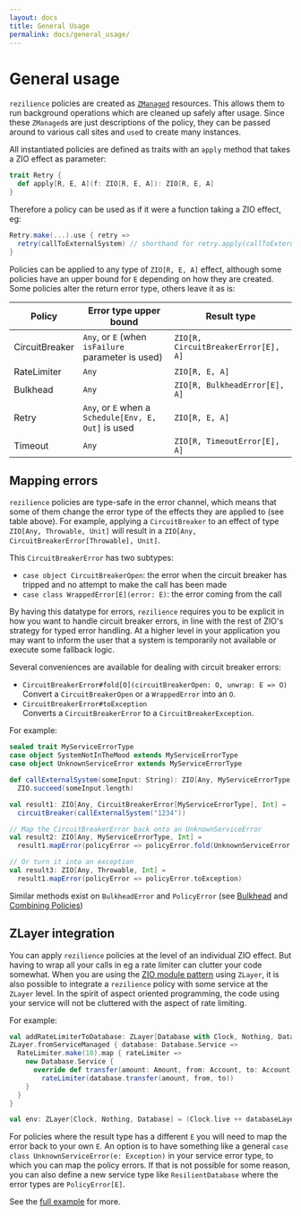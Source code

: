 ```yaml
---
layout: docs
title: General Usage
permalink: docs/general_usage/
---
```


# General usage

`rezilience` policies are created as [`ZManaged`](https://zio.dev/docs/datatypes/datatypes_managed) resources. This allows them to run background operations which are cleaned up safely after usage. Since these `ZManaged`s are just descriptions of the policy, they can be passed around to various call sites and `use`d to create many instances.

All instantiated policies are defined as traits with an `apply` method that takes a ZIO effect as parameter:

```scala
trait Retry {
  def apply[R, E, A](f: ZIO[R, E, A]): ZIO[R, E, A]
}

```

Therefore a policy can be used as if it were a function taking a ZIO effect, eg:

```scala
Retry.make(...).use { retry => 
  retry(callToExternalSystem) // shorthand for retry.apply(callToExternalSystem) 
}
```

Policies can be applied to any type of `ZIO[R, E, A]` effect, although some policies have an upper bound for `E` depending on how they are created. Some policies alter the return error type, others leave it as is:

| Policy         | Error type upper bound                              | Result type                         |
|----------------|-----------------------------------------------------|-------------------------------------|
| CircuitBreaker | `Any`, or `E` (when `isFailure` parameter is used)   | `ZIO[R, CircuitBreakerError[E], A]` |
| RateLimiter    | `Any`                                               | `ZIO[R, E, A]`                      |
| Bulkhead       | `Any`                                               | `ZIO[R, BulkheadError[E], A]`       |
| Retry          | `Any`, or `E` when a `Schedule[Env, E, Out]` is used | `ZIO[R, E, A]`                      |
| Timeout        | `Any`                                                | `ZIO[R, TimeoutError[E], A]`                      |

## Mapping errors

`rezilience` policies are type-safe in the error channel, which means that some of them change the error type of the effects they are applied to (see table above). For example, applying a `CircuitBreaker` to an effect of type `ZIO[Any, Throwable, Unit]` will result in a `ZIO[Any, CircuitBreakerError[Throwable], Unit]`. 

This `CircuitBreakerError` has two subtypes: 
* `case object CircuitBreakerOpen`: the error when the circuit breaker has tripped and no attempt to make the call has been made
* `case class WrappedError[E](error: E)`: the error coming from the call
 
By having this datatype for errors, `rezilience` requires you to be explicit in how you want to handle circuit breaker errors, in line with the rest of ZIO's strategy for typed error handling. At a higher level in your application you may want to inform the user that a system is temporarily not available or execute some  fallback logic. 

Several conveniences are available for dealing with circuit breaker errors:

* `CircuitBreakerError#fold[O](circuitBreakerOpen: O, unwrap: E => O)`  
  Convert a `CircuitBreakerOpen` or a `WrappedError` into an `O`.
* `CircuitBreakerError#toException`  
  Converts a `CircuitBreakerError` to a `CircuitBreakerException`.
  
For example:

```scala
sealed trait MyServiceErrorType
case object SystemNotInTheMood extends MyServiceErrorType
case object UnknownServiceError extends MyServiceErrorType

def callExternalSystem(someInput: String): ZIO[Any, MyServiceErrorType, Int] = 
  ZIO.succeed(someInput.length)

val result1: ZIO[Any, CircuitBreakerError[MyServiceErrorType], Int] = 
  circuitBreaker(callExternalSystem("1234"))

// Map the CircuitBreakerError back onto an UnknownServiceError
val result2: ZIO[Any, MyServiceErrorType, Int] = 
  result1.mapError(policyError => policyError.fold(UnknownServiceError, identity(_)))

// Or turn it into an exception
val result3: ZIO[Any, Throwable, Int] =
  result1.mapError(policyError => policyError.toException)
```
  
Similar methods exist on `BulkheadError` and `PolicyError` (see [Bulkhead](../bulkhead) and [Combining Policies](../combining_policies))

## ZLayer integration
You can apply `rezilience` policies at the level of an individual ZIO effect. But having to wrap all your calls in eg a rate limiter can clutter your code somewhat. When you are using the [ZIO module pattern](https://zio.dev/docs/howto/howto_use_layers) using `ZLayer`, it is also possible to integrate a `rezilience` policy with some service at the `ZLayer` level. In the spirit of aspect oriented programming, the code using your service will not be cluttered with the aspect of rate limiting.

For example:

```scala
val addRateLimiterToDatabase: ZLayer[Database with Clock, Nothing, Database] =
ZLayer.fromServiceManaged { database: Database.Service =>
  RateLimiter.make(10).map { rateLimiter =>
    new Database.Service {
      override def transfer(amount: Amount, from: Account, to: Account): ZIO[Any, Throwable, Unit] =
        rateLimiter(database.transfer(amount, from, to))
    }
  }
}

val env: ZLayer[Clock, Nothing, Database] = (Clock.live ++ databaseLayer) >>> addRateLimiterToDatabase
```

For policies where the result type has a different `E` you will need to map the error back to your own `E`. An option is to have something like a general `case class UnknownServiceError(e: Exception)` in your service error type, to which you can map the policy errors. If that is not possible for some reason, you can also define a new service type like `ResilientDatabase` where the error types are `PolicyError[E]`.

See the [full example](https://github.com/svroonland/rezilience/blob/master/rezilience/shared/src/test/scala/nl/vroste/rezilience/examples/ZLayerIntegrationExample.scala) for more.